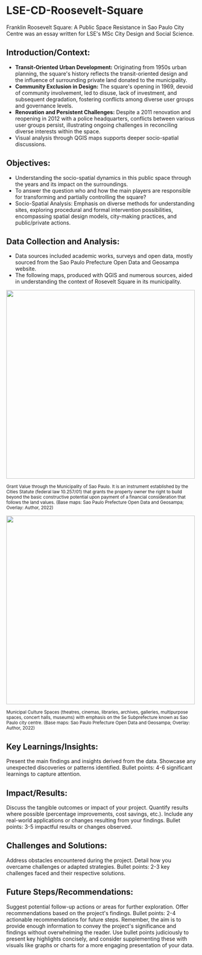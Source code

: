 # LSE-CD-Roosevelt-Square
Franklin Roosevelt Square: A Public Space Resistance in Sao Paulo City Centre was an essay written for LSE's MSc City Design and Social Science.

## Introduction/Context: ##

- **Transit-Oriented Urban Development:** Originating from 1950s urban planning, the square's history reflects the transit-oriented design and the influence of surrounding private land donated to the municipality.
- **Community Exclusion in Design:** The square's opening in 1969, devoid of community involvement, led to disuse, lack of investment, and subsequent degradation, fostering conflicts among diverse user groups and governance levels.
- **Renovation and Persistent Challenges:** Despite a 2011 renovation and reopening in 2012 with a police headquarters, conflicts between various user groups persist, illustrating ongoing challenges in reconciling diverse interests within the space.
- Visual analysis through QGIS maps supports deeper socio-spatial discussions.

## Objectives: ##

- Understanding the socio-spatial dynamics in this public space through the years and its impact on the surroundings.
- To answer the question who and how the main players are responsible for transforming and partially controlling the square?
- Socio-Spatial Analysis: Emphasis on diverse methods for understanding sites, exploring procedural and formal intervention possibilities, encompassing spatial design models, city-making practices, and public/private actions.

## Data Collection and Analysis: ##

- Data sources included academic works, surveys and open data, mostly sourced from the Sao Paulo Prefecture Open Data and Geosampa website.
- The following maps, produced with QGIS and numerous sources, aided in understanding the context of Rosevelt Square in its municipality.

<img src="https://github.com/marianahiroki/LSE-CD-Roosevelt-Square/assets/110165879/8b6a6e04-1fdf-4bb4-9b58-feaaed6b3f01" width="500">

<sub>Grant Value through the Municipality of Sao Paulo. It is an instrument established by the Cities Statute (federal law 10.257/01) that grants the property owner the right to build beyond the basic constructive potential upon payment of a financial consideration that follows the land values. (Base maps: Sao Paulo Prefecture Open Data and Geosampa; Overlay: Author, 2022)</sub>

<img src="https://github.com/marianahiroki/LSE-CD-Roosevelt-Square/assets/110165879/5214e58d-a7f5-48b7-9fdd-867ceca1bc20" width="500">

<sub>Municipal Culture Spaces (theatres, cinemas, libraries, archives, galleries, multipurpose spaces, concert halls, museums) with emphasis on the Se Subprefecture known as Sao Paulo city centre. (Base maps: Sao Paulo Prefecture Open Data and Geosampa; Overlay: Author, 2022)</sub>

## Key Learnings/Insights: ##

Present the main findings and insights derived from the data.
Showcase any unexpected discoveries or patterns identified.
Bullet points: 4-6 significant learnings to capture attention.

## Impact/Results: ##

Discuss the tangible outcomes or impact of your project.
Quantify results where possible (percentage improvements, cost savings, etc.).
Include any real-world applications or changes resulting from your findings.
Bullet points: 3-5 impactful results or changes observed.

## Challenges and Solutions: ##

Address obstacles encountered during the project.
Detail how you overcame challenges or adapted strategies.
Bullet points: 2-3 key challenges faced and their respective solutions.

## Future Steps/Recommendations: ##

Suggest potential follow-up actions or areas for further exploration.
Offer recommendations based on the project's findings.
Bullet points: 2-4 actionable recommendations for future steps.
Remember, the aim is to provide enough information to convey the project's significance and findings without overwhelming the reader. Use bullet points judiciously to present key highlights concisely, and consider supplementing these with visuals like graphs or charts for a more engaging presentation of your data.
